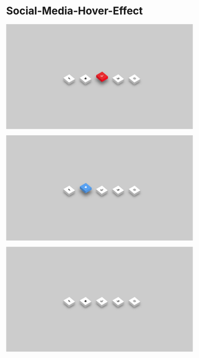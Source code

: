 # Social-Media-Hover-Effect

![preview-1](./images/preview-1.png)

![preview-2](./images/preview-2.png)

![preview-2](./images/preview-3.png)
